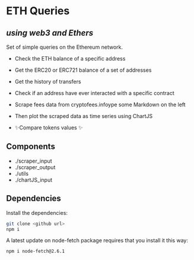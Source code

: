 # ETH Queries
## _using web3 and Ethers_

Set of simple queries on the Ethereum network.

- Check the ETH balance of a specific address
- Get the ERC20 or ERC721 balance of a set of addresses
- Get the history of transfers
- Check if an address have ever interacted with a specific contract

- Scrape fees data from cryptofees.infoype some Markdown on the left
- Then plot the scraped data as time series using ChartJS
- ✨Compare tokens  values ✨

## Components

- ./scraper_input
- ./scraper_output
- ./utils
- ./chartJS_input

## Dependencies

Install the dependencies:

```sh
git clone <github url>
npm i
```

A latest update on node-fetch package requires that you install it this way:
```sh
npm i node-fetch@2.6.1
```
